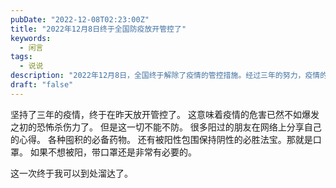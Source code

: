 ```yaml
---
pubDate: "2022-12-08T02:23:00Z"
title: "2022年12月8日终于全国防疫放开管控了"
keywords:
  - 闲言
tags:
  - 说说
description: "2022年12月8日，全国终于解除了疫情的管控措施。经过三年的努力，疫情的威胁已经大大减弱。然而，我们仍然需要保持警惕。许多人在网络上分享了他们的经验，包括囤积必备药物和使用口罩等防护措施。如果我们不想被感染，戴口罩仍然是非常必要的。现在，我终于可以自由地四处走动了。"
draft: "false"
---
```


<p>坚持了三年的疫情，终于在昨天放开管控了。
这意味着疫情的危害已然不如爆发之初的恐怖杀伤力了。
但是这一切不能不防。
很多阳过的朋友在网络上分享自己的心得。
各种囤积的必备药物。
还有被阳性包围保持阴性的必胜法宝。那就是口罩。
如果不想被阳，带口罩还是非常有必要的。</p>
<!--more-->
<p>这一次终于我可以到处溜达了。</p>